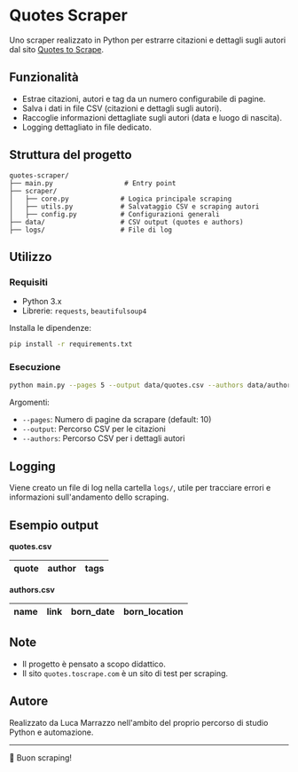 # Quotes Scraper

Uno scraper realizzato in Python per estrarre citazioni e dettagli sugli autori dal sito [Quotes to Scrape](http://quotes.toscrape.com).

## Funzionalità

- Estrae citazioni, autori e tag da un numero configurabile di pagine.
- Salva i dati in file CSV (citazioni e dettagli sugli autori).
- Raccoglie informazioni dettagliate sugli autori (data e luogo di nascita).
- Logging dettagliato in file dedicato.

## Struttura del progetto

```
quotes-scraper/
├── main.py                  # Entry point
├── scraper/
│   ├── core.py             # Logica principale scraping
│   ├── utils.py            # Salvataggio CSV e scraping autori
│   ├── config.py           # Configurazioni generali
├── data/                   # CSV output (quotes e authors)
├── logs/                   # File di log
```

## Utilizzo

### Requisiti

- Python 3.x
- Librerie: `requests`, `beautifulsoup4`

Installa le dipendenze:

```bash
pip install -r requirements.txt
```

### Esecuzione

```bash
python main.py --pages 5 --output data/quotes.csv --authors data/authors.csv
```

Argomenti:

- `--pages`: Numero di pagine da scrapare (default: 10)
- `--output`: Percorso CSV per le citazioni
- `--authors`: Percorso CSV per i dettagli autori

## Logging

Viene creato un file di log nella cartella `logs/`, utile per tracciare errori e informazioni sull'andamento dello scraping.

## Esempio output

**quotes.csv**

| quote | author | tags |
|-------|--------|------|

**authors.csv**

| name | link | born_date | born_location |
|------|------|-----------|----------------|

## Note

- Il progetto è pensato a scopo didattico.
- Il sito `quotes.toscrape.com` è un sito di test per scraping.

## Autore

Realizzato da Luca Marrazzo nell'ambito del proprio percorso di studio Python e automazione.

---

🚀 Buon scraping!